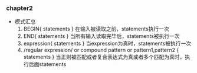 ### chapter2
- 模式汇总
    1. BEGIN{ statements } 
    在输入被读取之前，statements执行一次
    2. END{ statements } 
    当所有输入读取完毕后，statements被执行一次
    3. expression{ statements }
    当expression为真时，statements被执行一次
    4. /regular expression/ or compound pattern or pattern1,pattern2 { statements } 
    当正则被匹配或者复合表达式为真或者多个匹配为真时，执行后面statements

